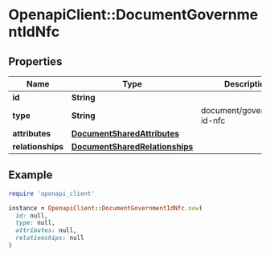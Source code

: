 # OpenapiClient::DocumentGovernmentIdNfc

## Properties

| Name | Type | Description | Notes |
| ---- | ---- | ----------- | ----- |
| **id** | **String** |  | [optional] |
| **type** | **String** | document/government-id-nfc | [optional] |
| **attributes** | [**DocumentSharedAttributes**](DocumentSharedAttributes.md) |  | [optional] |
| **relationships** | [**DocumentSharedRelationships**](DocumentSharedRelationships.md) |  | [optional] |

## Example

```ruby
require 'openapi_client'

instance = OpenapiClient::DocumentGovernmentIdNfc.new(
  id: null,
  type: null,
  attributes: null,
  relationships: null
)
```

